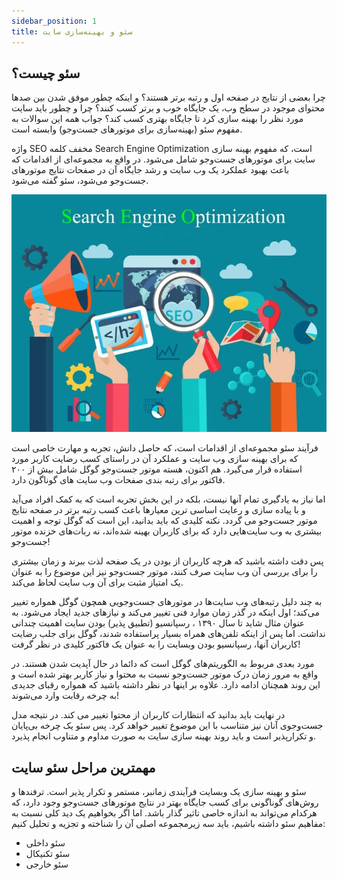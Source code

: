```yaml
---
sidebar_position: 1
title: سئو و بهینه‌سازی سایت
---
```


## سئو چیست؟

چرا بعضی از نتایج در صفحه اول و رتبه برتر هستند؟ و اینکه چطور موفق شدن بین صدها محتوای موجود در سطح وب، یک جایگاه خوب و برتر کسب کنند؟ چرا و چطور باید سایت مورد نظر را بهینه سازی کرد تا جایگاه بهتری کسب کند؟ جواب همه این سوالات به مفهوم سئو (بهینه‌سازی برای موتور‌های جست‌وجو) وابسته است.

واژه SEO مخفف کلمه Search Engine Optimization است، که مفهوم بهینه سازی سایت برای موتور‌های جست‌وجو شامل می‌شود. در واقع به مجموعه‌ای از اقدامات که باعث بهبود عملکرد یک وب سایت و رشد جایگاه آن در صفحات نتایج موتور‌های جست‌وجو می‌شود، سئو گفته می‌شود.

![بهینه‌سازی سایت برای موتورهای جست‌وجو](./SEO.jpg)

فرآیند سئو مجموعه‌ای از اقدامات است، که حاصل دانش، تجربه و مهارت خاصی است که برای بهینه سازی وب سایت و عملکرد آن در راستای کسب رضایت کاربر مورد استفاده قرار می‌گیرد. هم اکنون، هسته موتور جست‌وجو گوگل شامل بیش از ۲۰۰ فاکتور برای رتبه بندی صفحات وب سایت های گوناگون دارد.

اما نیاز به یادگیری تمام آنها نیست، بلکه در این بخش تجربه است که به کمک افراد می‌آید و با پیاده سازی و رعایت اساسی ترین معیار‌ها باعث کسب رتبه برتر در صفحه نتایج موتور جست‌وجو می گردد. نکته کلیدی که باید بدانید، این است که گوگل توجه و اهمیت بیشتری به وب سایت‌هایی دارد که برای کاربران بهینه شده‌اند، نه ربات‌های خزنده موتور جست‌وجو!

پس دقت داشته باشید که هرچه کاربران از بودن در یک صفحه لذت ببرند و زمان بیشتری را برای بررسی آن وب سایت صرف کنند، موتور جست‌وجو نیز این موضوع را به عنوان یک امتیاز مثبت برای آن وب سایت لحاظ می‌کند.

به چند دلیل رتبه‌های وب سایت‌ها در موتورهای جست‌وجویی همچون گوگل همواره تغییر می‌کند؛ اول اینکه در گذر زمان موارد فنی تغییر می‌کند و نیاز‌های جدید ایجاد می‌شود. به عنوان مثال شاید تا سال ۱۳۹۰ ، رسپانسیو (تطبیق پذیر) بودن سایت اهمیت چندانی نداشت. اما پس از اینکه تلفن‌های همراه بسیار پراستفاده شدند، گوگل برای جلب رضایت کاربران آنها، رسپانسیو بودن وبسایت را به عنوان یک فاکتور کلیدی در نظر گرفت!

مورد بعدی مربوط به الگوریتم‌های گوگل است که دائما در حال آپدیت شدن هستند. در واقع به مرور زمان درک موتور جست‌وجو نسبت به محتوا و نیاز کاربر بهتر شده است و این روند همچنان ادامه دارد. علاوه بر اینها در نظر داشته باشید که همواره رقبای جدیدی به چرخه رقابت وارد می‌شوند!

در نهایت باید بدانید که انتظارات کاربران از محتوا تغییر می کند. در نتیجه مدل جست‌وجوی آنان نیز متناسب با این موضوع تغییر خواهد کرد. پس سئو یک چرخه بی‌پایان و تکرار‌پذیر است و باید روند بهینه سازی سایت به صورت مداوم و متناوب انجام پذیرد.

## مهمترین مراحل سئو سایت

سئو و بهینه سازی یک وبسایت فرآیندی زمانبر، مستمر و تکرار پذیر است. ترفندها و روش‌های گوناگونی برای کسب جایگاه بهتر در نتایج موتورهای جست‌وجو وجود دارد، که هرکدام می‌تواند به اندازه خاصی تاثیر گذار باشد. اما اگر بخواهیم یک دید کلی نسبت به مفاهیم سئو داشته باشیم، باید سه زیرمجموعه اصلی آن را شناخته و تجزیه و تحلیل کنیم:

-   سئو داخلی
-   سئو تکنیکال
-   سئو خارجی
